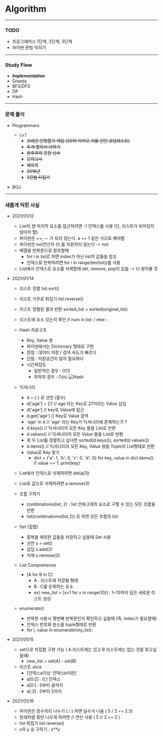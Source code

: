 # Algorithm

---

### TODO

- 프로그래머스 1단계, 2단계, 3단계
- 파이썬 문법 익히기

---

### Study Flow

- **_Implementation_**
- Greedy
- BFS/DFS
- DP
- Hash

---

### 문제 풀이

- Programmers

  - Lv.1
    - ~~크레인 인형뽑기 게임 (2019 카카오 겨울 인턴 코딩테스트)~~
    - ~~두개 뽑아서 더하기~~
    - ~~완주하지 못한 선수~~
    - ~~모의고사~~
    - ~~체육복~~
    - ~~2016년~~
    - ~~3진법 뒤집기~~

- BOJ

---

### 새롭게 익힌 사실

- 2021/01/12

  - List의 맨 마지막 요소를 접근하려면 -1 인덱스를 사용 (단, 리스트가 비어있지 않아야 함)
  - 파이썬은 ++, -- 가 되지 않는다. a += 1 같은 식으로 해야함
  - 파이썬은 not연산자 (!) 를 지원하지 않는다 -> not
  - 배열을 반복문으로 참조할때
    - for i in list로 하면 index가 아닌 list의 값들을 참조
    - 인덱스로 반복하려면 for i in range(len(list))를 사용
  - List에서 인덱스로 요소를 삭제할때 del, remove, pop이 있음 -> 더 찾아볼 것

- 2021/01/14

  - 리스트 정렬 list.sort()
  - 리스트 거꾸로 뒤집기 list.reverse()
  - 리스트 정렬된 결과 반환 sorted_list = sorted(original_list)
  - 리스트에 요소 있는지 확인 if num in list: / else :
  - Hash 자료구조

    - Key, Value 쌍
    - 파이썬에서는 Dictionary 형태로 구현
    - 장점 : 데이터 저장 / 검색 속도가 빠르다
    - 단점 : 저장공간이 많이 필요하다
    - 시간복잡도
      - 일반적인 경우 : O(1)
      - 최악의 경우 : O(n)
        ![Hash](https://img1.daumcdn.net/thumb/R1280x0/?scode=mtistory2&fname=https%3A%2F%2Fblog.kakaocdn.net%2Fdn%2FRf9ew%2FbtqBD2nxuS2%2FNcjU5klHVOqPfEm28syiFk%2Fimg.png)

  - 딕셔너리

    - d = { } 로 선언 (필수)
    - d['age'] = 27 // age 라는 Key로 27이라는 Value 삽입
    - d['age'] // key로 Value에 접근
    - d.get('age') // Key로 Value 검색
    - 'age' in d // 'age' 라는 Key가 딕셔너리에 존재하는가 ?
    - d.keys() // 딕셔너리의 모든 Key 들을 List로 반환
    - d.values() // 딕셔너리의 모든 Value 들을 List로 반환
    - 위 두 List를 정렬하고 싶다면 sorted(d.keys()), sorted(d.values())
    - d.items() // 딕셔너리의 모든 Key, Value 쌍을 Tuple의 List형태로 반환
    - Value로 Key 찾기
      - dict = {'a': 1, 'b': 0, 'c': 0, 'd': 0}
        for key, value in dict.items():
        if value == 1:
        print(key)

  - List에서 인덱스로 삭제하려면 del(a[1])
  - List로 값으로 삭제하려면 a.remove(3)
  - 조합 구하기
    - combinations(list, 2) : list 안에 2개의 요소로 구할 수 있는 모든 조합을 반환
    - list(combinations(list,2)) 로 하면 모든 조합의 list
  - Set (집합)

    - 중복을 제외한 값들을 저장하고 싶을때 Set 사용
    - 선언 s = set()
    - 삽입 s.add(2)
    - 삭제 s.remove(2)

  - List Comprehense

    - [A for B in C]
      - A : 리스트에 저장될 형태
      - B : C를 순회하는 요소
      - ex) new_list = [x+1 for x in range(10)]
        : 1~10까지 담은 새로운 리스트 생성

  - enumerate()
    - 반복문 사용시 몇번째 반복문인지 확인하고 싶을때 (즉, index가 필요할때)
    - 인덱스 번호와 원소를 tuple형태로 반환
    - for i, value in enumerate(my_list):

- 2021/01/15

  - set으로 차집합 구현 가능 ( A 리스트에는 있고 B 리스트에는 없는 것을 찾고싶을때)
    - new_list = set(A) - set(B)
  - 리스트 slice
    - [인덱스a이상: 인덱스b미만]
    - a[0:2] : 0,1 인덱스
    - a[0:] : 0부터 끝까지
    - a[:3] : 0부터 2까지

- 2021/01/16
  - 파이썬은 정수끼리 나누기 ( / ) 하면 실수가 나옴 ( 5 / 2 == 2.5)
  - 원래처럼 몫만 나오게 하려면 // 연산 사용 ( 5 // 2 == 2 )
  - list 뒤집기 list.reverse()
  - x의 y 승 구하기 : x\*\*y
